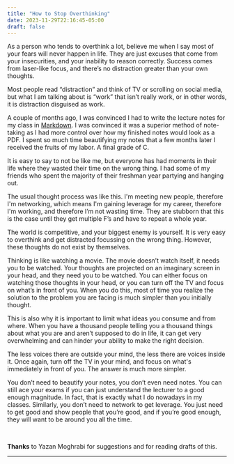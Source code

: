 ```yaml
---
title: "How to Stop Overthinking"
date: 2023-11-29T22:16:45-05:00
draft: false
---
```


As a person who tends to overthink a lot, believe me when I say most of your fears will never happen in life. They are just excuses that come from your insecurities, and your inability to reason correctly. Success comes from laser-like focus, and there’s no distraction greater than your own thoughts. 

Most people read “distraction” and think of TV or scrolling on social media, but what I am talking about is “work” that isn’t really work, or in other words, it is distraction disguised as work. 

A couple of months ago, I was convinced I had to write the lecture notes for my class in [Markdown](https://en.wikipedia.org/wiki/Markdown). I was convinced it was a superior method of note-taking as I had more control over how my finished notes would look as a PDF. I spent so much time beautifying my notes that a few months later I received the fruits of my labor. A final grade of C. 

It is easy to say to not be like me, but everyone has had moments in their life where they wasted their time on the wrong thing. I had some of my friends who spent the majority of their freshman year partying and hanging out. 

The usual thought process was like this. I'm meeting new people, therefore I'm networking, which means I'm gaining leverage for my career, therefore I'm working, and therefore I’m not wasting time. They are stubborn that this is the case until they get multiple F’s and have to repeat a whole year.

The world is competitive, and your biggest enemy is yourself. It is very easy to overthink and get distracted focussing on the wrong thing. However, these thoughts do not exist by themselves. 

Thinking is like watching a movie. The movie doesn’t watch itself, it needs you to be watched. Your thoughts are projected on an imaginary screen in your head, and they need you to be watched. You can either focus on watching those thoughts in your head, or you can turn off the TV and focus on what’s in front of you. When you do this, most of time you realize the solution to the problem you are facing is much simpler than you initially thought.

This is also why it is important to limit what ideas you consume and from where. When you have a thousand people telling you a thousand things about what you are and aren’t supposed to do in life, it can get very overwhelming and can hinder your ability to make the right decision. 

The less voices there are outside your mind, the less there are voices inside it. Once again, turn off the TV in your mind, and focus on what's immediately in front of you. The answer is much more simpler.

You don’t need to beautify your notes, you don’t even need notes. You can still ace your exams if you can just understand the lecturer to a good enough magnitude. In fact, that is exactly what I do nowadays in my classes. Similarly, you don’t need to network to get leverage. You just need to get good and show people that you’re good, and if you’re good enough, they will want to be around you all the time.

&nbsp;

**Thanks** to Yazan Moghrabi for suggestions and for reading drafts of this.

---

